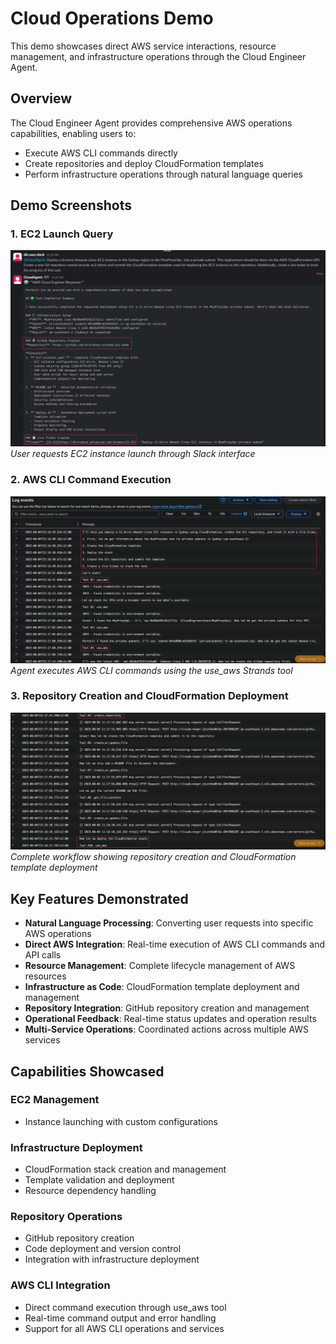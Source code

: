 # Cloud Operations Demo

This demo showcases direct AWS service interactions, resource management, and infrastructure operations through the Cloud Engineer Agent.

## Overview

The Cloud Engineer Agent provides comprehensive AWS operations capabilities, enabling users to:
- Execute AWS CLI commands directly
- Create repositories and deploy CloudFormation templates
- Perform infrastructure operations through natural language queries

## Demo Screenshots

### 1. EC2 Launch Query
![EC2 Launch Query](1_ec2_launch_query.png)
*User requests EC2 instance launch through Slack interface*

### 2. AWS CLI Command Execution
![Use AWS CLI](2_use_aws_to_execute_cli_commands.png)
*Agent executes AWS CLI commands using the use_aws Strands tool*

### 3. Repository Creation and CloudFormation Deployment
![Create Repo and Deploy](3_create_repo_and_cfn_deploy.png)
*Complete workflow showing repository creation and CloudFormation template deployment*

## Key Features Demonstrated

- **Natural Language Processing**: Converting user requests into specific AWS operations
- **Direct AWS Integration**: Real-time execution of AWS CLI commands and API calls
- **Resource Management**: Complete lifecycle management of AWS resources
- **Infrastructure as Code**: CloudFormation template deployment and management
- **Repository Integration**: GitHub repository creation and management
- **Operational Feedback**: Real-time status updates and operation results
- **Multi-Service Operations**: Coordinated actions across multiple AWS services

## Capabilities Showcased

### EC2 Management
- Instance launching with custom configurations

### Infrastructure Deployment
- CloudFormation stack creation and management
- Template validation and deployment
- Resource dependency handling

### Repository Operations
- GitHub repository creation
- Code deployment and version control
- Integration with infrastructure deployment

### AWS CLI Integration
- Direct command execution through use_aws tool
- Real-time command output and error handling
- Support for all AWS CLI operations and services
